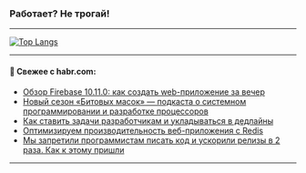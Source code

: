 ### Работает? Не трогай!

---
<!--
#### 🛠️ Technical stack:

![Java](https://img.shields.io/badge/Java-informational?logo=Oracle&style=flat&logoColor=white&color=FF4500)
![Kotlin](https://img.shields.io/badge/Kotlin-informational?logo=Kotlin&style=flat&logoColor=white&color=774D97)
![TS](https://img.shields.io/badge/TypeScript-informational?logo=typeScript&style=flat&logoColor=black&color=017acc)
![Python](https://img.shields.io/badge/Python-informational?logo=Python&style=flat&logoColor=black&color=ffdd54) <br>
![Spring](https://img.shields.io/badge/Spring-informational?logo=Spring&style=flat&logoColor=white&color=6DB33F) 
![SpringBoot](https://img.shields.io/badge/SpringBoot-informational?logo=SpringBoot&style=flat&logoColor=white&color=6DB33F)
![Nest](https://img.shields.io/badge/NestJS-informational?logo=NestJS&style=flat&logoColor=white&color=E0234E) 
![NodeJS](https://img.shields.io/badge/NodeJS-informational?logo=node.js&style=flat&logoColor=white&color=70A760)<br>
![PostgreSQL](https://img.shields.io/badge/PostgreSQL-informational?logo=PostgreSQL&style=flat&logoColor=white&color=DAA520)
![MongoDB](https://img.shields.io/badge/MongoDB-informational?logo=MongoDB&style=flat&logoColor=white&color=870000)
![Apache](https://img.shields.io/badge/Apache-informational?logo=apache&style=flat&logoColor=white&color=f74e28)

___ 
-->

<!--- #### 🛠️ : --->

[![Top Langs](https://github-readme-stats-82jvfl3w3-advtsettinggmailcoms-projects.vercel.app/api/top-langs/?username=zloylis&langs_count=10&hide_title=true&title_color=e6edf3&size_weight=0.5&count_weight=0.5&layout=compact&hide_progress=true&hide_border=true&theme=dracula&hide=css,makefile,cmake)](https://github.com/zloylis)

<!---


####  :octocat:&nbsp;&nbsp; Статистика:

![GitHub stats](https://github-readme-stats-u2qms2cxw-advtsettinggmailcoms-projects.vercel.app/api?username=zloylis&show_icons=true&hide_border=true&theme=dracula&title_color=e6edf3&include_all_commits=true&count_private=true&hide_rank=false&hide_title=true&rank_icon=github)
-->
---

#### 💬 Свежее с habr.com:

<!-- BLOG-POST-LIST:START -->
- [Обзор Firebase 10.11.0: как создать web-приложение за вечер](https://habr.com/ru/companies/bothub/articles/957270/?utm_source=habrahabr&utm_medium=rss&utm_campaign=957270)
- [Новый сезон «Битовых масок» — подкаста о системном программировании и разработке процессоров](https://habr.com/ru/companies/yadro/articles/957240/?utm_source=habrahabr&utm_medium=rss&utm_campaign=957240)
- [Как ставить задачи разработчикам и укладываться в дедлайны](https://habr.com/ru/companies/cleverpumpkin/articles/957220/?utm_source=habrahabr&utm_medium=rss&utm_campaign=957220)
- [Оптимизируем производительность веб-приложения с Redis](https://habr.com/ru/companies/cloud_ru/articles/956794/?utm_source=habrahabr&utm_medium=rss&utm_campaign=956794)
- [Мы запретили программистам писать код и ускорили релизы в 2 раза. Как к этому пришли](https://habr.com/ru/companies/surfstudio/articles/957184/?utm_source=habrahabr&utm_medium=rss&utm_campaign=957184)
<!-- BLOG-POST-LIST:END -->

---
